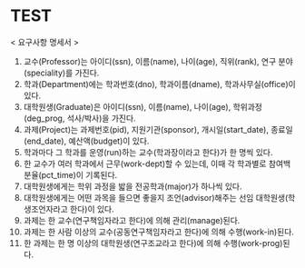 # TEST

< 요구사항 명세서 >

1) 교수(Professor)는 아이디(ssn), 이름(name), 나이(age), 직위(rank), 연구 분야(speciality)를 가진다.
2) 학과(Department)에는 학과번호(dno), 학과이름(dname), 학과사무실(office)이 있다.
3) 대학원생(Graduate)은 아이디(ssn), 이름(name), 나이(age), 학위과정(deg_prog, 석사/박사)을 가진다.
4) 과제(Project)는 과제번호(pid), 지원기관(sponsor), 개시일(start_date), 종료일(end_date), 예산액(budget)이 있다.
5) 학과마다 그 학과를 운영(run)하는 교수(학과장이라고 한다)가 한 명씩 있다.
6) 한 교수가 여러 학과에서 근무(work-dept)할 수 있는데, 이때 각 학과별로 참여백분율(pct_time)이 기록된다.
7) 대학원생에게는 학위 과정을 밟을 전공학과(major)가 하나씩 있다.
8) 대학원생에게는 어떤 과목을 들으면 좋을지 조언(advisor)해주는 선임 대학원생(학생조언자라고 한다)이 있다.
9) 과제는 한 교수(연구책임자라고 한다)에 의해 관리(manage)된다.
10) 과제는 한 사람 이상의 교수(공동연구책임자라고 한다)에 의해 수행(work-in)된다.
11) 한 과제는 한 명 이상의 대학원생(연구조교라고 한다)에 의해 수행(work-prog)된다.
